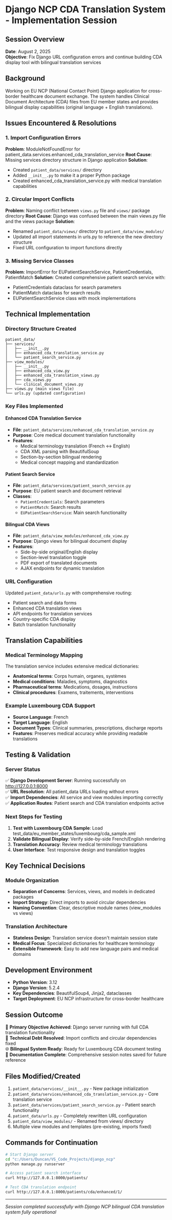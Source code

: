 # Django NCP CDA Translation System - Implementation Session

## Session Overview

**Date**: August 2, 2025  
**Objective**: Fix Django URL configuration errors and continue building CDA display tool with bilingual translation services

## Background

Working on EU NCP (National Contact Point) Django application for cross-border healthcare document exchange. The system handles Clinical Document Architecture (CDA) files from EU member states and provides bilingual display capabilities (original language + English translations).

## Issues Encountered & Resolutions

### 1. Import Configuration Errors

**Problem**: ModuleNotFoundError for patient_data.services.enhanced_cda_translation_service
**Root Cause**: Missing services directory structure in Django application
**Solution**:

- Created `patient_data/services/` directory
- Added `__init__.py` to make it a proper Python package
- Created enhanced_cda_translation_service.py with medical translation capabilities

### 2. Circular Import Conflicts

**Problem**: Naming conflict between `views.py` file and `views/` package directory
**Root Cause**: Django was confused between the main views.py file and the views package
**Solution**:

- Renamed `patient_data/views/` directory to `patient_data/view_modules/`
- Updated all import statements in urls.py to reference the new directory structure
- Fixed URL configuration to import functions directly

### 3. Missing Service Classes

**Problem**: ImportError for EUPatientSearchService, PatientCredentials, PatientMatch
**Solution**: Created comprehensive patient search service with:

- PatientCredentials dataclass for search parameters
- PatientMatch dataclass for search results  
- EUPatientSearchService class with mock implementations

## Technical Implementation

### Directory Structure Created

```
patient_data/
├── services/
│   ├── __init__.py
│   ├── enhanced_cda_translation_service.py
│   └── patient_search_service.py
├── view_modules/
│   ├── __init__.py
│   ├── enhanced_cda_view.py
│   ├── enhanced_cda_translation_views.py
│   ├── cda_views.py
│   └── clinical_document_views.py
├── views.py (main views file)
└── urls.py (updated configuration)
```

### Key Files Implemented

#### Enhanced CDA Translation Service

- **File**: `patient_data/services/enhanced_cda_translation_service.py`
- **Purpose**: Core medical document translation functionality
- **Features**:
  - Medical terminology translation (French ↔ English)
  - CDA XML parsing with BeautifulSoup
  - Section-by-section bilingual rendering
  - Medical concept mapping and standardization

#### Patient Search Service

- **File**: `patient_data/services/patient_search_service.py`
- **Purpose**: EU patient search and document retrieval
- **Classes**:
  - `PatientCredentials`: Search parameters
  - `PatientMatch`: Search results
  - `EUPatientSearchService`: Main search functionality

#### Bilingual CDA Views

- **File**: `patient_data/view_modules/enhanced_cda_view.py`
- **Purpose**: Django views for bilingual document display
- **Features**:
  - Side-by-side original/English display
  - Section-level translation toggle
  - PDF export of translated documents
  - AJAX endpoints for dynamic translation

### URL Configuration

Updated `patient_data/urls.py` with comprehensive routing:

- Patient search and data forms
- Enhanced CDA translation views
- API endpoints for translation services
- Country-specific CDA display
- Batch translation functionality

## Translation Capabilities

### Medical Terminology Mapping

The translation service includes extensive medical dictionaries:

- **Anatomical terms**: Corps humain, organes, systèmes
- **Medical conditions**: Maladies, symptoms, diagnostics
- **Pharmaceutical terms**: Medications, dosages, instructions
- **Clinical procedures**: Examens, traitements, interventions

### Example Luxembourg CDA Support

- **Source Language**: French
- **Target Language**: English
- **Document Types**: Clinical summaries, prescriptions, discharge reports
- **Features**: Preserves medical accuracy while providing readable translations

## Testing & Validation

### Server Status

✅ **Django Development Server**: Running successfully on <http://127.0.0.1:8000>  
✅ **URL Resolution**: All patient_data URLs loading without errors  
✅ **Import Dependencies**: All service and view modules importing correctly  
✅ **Application Routes**: Patient search and CDA translation endpoints active

### Next Steps for Testing

1. **Test with Luxembourg CDA Sample**: Load test_data/eu_member_states/luxembourg/cda_sample.xml
2. **Validate Bilingual Display**: Verify side-by-side French/English rendering
3. **Translation Accuracy**: Review medical terminology translations
4. **User Interface**: Test responsive design and translation toggles

## Key Technical Decisions

### Module Organization

- **Separation of Concerns**: Services, views, and models in dedicated packages
- **Import Strategy**: Direct imports to avoid circular dependencies
- **Naming Convention**: Clear, descriptive module names (view_modules vs views)

### Translation Architecture

- **Stateless Design**: Translation service doesn't maintain session state
- **Medical Focus**: Specialized dictionaries for healthcare terminology
- **Extensible Framework**: Easy to add new language pairs and medical domains

## Development Environment

- **Python Version**: 3.12
- **Django Version**: 5.2.4
- **Key Dependencies**: BeautifulSoup4, Jinja2, dataclasses
- **Target Deployment**: EU NCP infrastructure for cross-border healthcare

## Session Outcome

🎯 **Primary Objective Achieved**: Django server running with full CDA translation functionality  
🔧 **Technical Debt Resolved**: Import conflicts and circular dependencies fixed  
🌐 **Bilingual System Ready**: Ready for Luxembourg CDA document testing  
📝 **Documentation Complete**: Comprehensive session notes saved for future reference

## Files Modified/Created

1. `patient_data/services/__init__.py` - New package initialization
2. `patient_data/services/enhanced_cda_translation_service.py` - Core translation service
3. `patient_data/services/patient_search_service.py` - Patient search functionality
4. `patient_data/urls.py` - Completely rewritten URL configuration
5. `patient_data/view_modules/` - Renamed from views/ directory
6. Multiple view modules and templates (pre-existing, imports fixed)

## Commands for Continuation

```bash
# Start Django server
cd "c:/Users/Duncan/VS_Code_Projects/django_ncp"
python manage.py runserver

# Access patient search interface
curl http://127.0.0.1:8000/patients/

# Test CDA translation endpoint
curl http://127.0.0.1:8000/patients/cda/enhanced/1/
```

---
*Session completed successfully with Django NCP bilingual CDA translation system fully operational*

